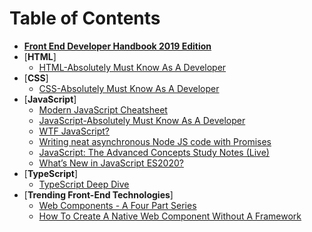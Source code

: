 # Table of Contents

- [**Front End Developer Handbook 2019 Edition**](./FrontEndHandBook/Front-end-Developer-Handbook-2019.pdf)
- [**HTML**]
  - [HTML-Absolutely Must Know As A Developer](#html-absolutely-must-know-as-a-developer)
- [**CSS**]
  - [CSS-Absolutely Must Know As A Developer](#css-absolutely-must-know-as-a-developer)
- [**JavaScript**]
  - [Modern JavaScript Cheatsheet](./JavaScript/modern-js-cheatsheet.md)
  - [JavaScript-Absolutely Must Know As A Developer](./JavaScript/javascript-absolutely-must-know-as-a-developer.md)
  - [WTF JavaScript?](./JavaScript/wtfjs/README.md)
  - [Writing neat asynchronous Node JS code with Promises](./JavaScript/writing-neat-asynchronous-node-js-code-with-promises.md)
  - [JavaScript: The Advanced Concepts Study Notes (Live)](./JavaScript/javascript-advanced-concepts/README.md)
  - [What’s New in JavaScript ES2020?](./JavaScript/whats-new-in-javascript-es2020.md)
- [**TypeScript**]
  - [TypeScript Deep Dive](https://basarat.gitbook.io/typescript/)
- [**Trending Front-End Technologies**]
  - [Web Components - A Four Part Series](./TrendingTechnolgies/web_components/README.md)
  - [How To Create A Native Web Component Without A Framework](./TrendingTechnolgies/native_web_components_without_framework/README.md)